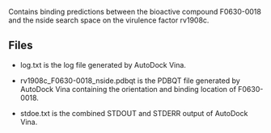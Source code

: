 Contains binding predictions between the bioactive compound F0630-0018 and the nside search space on the virulence factor rv1908c.

## Files

- log.txt is the log file generated by AutoDock Vina.

- rv1908c_F0630-0018_nside.pdbqt is the PDBQT file generated by AutoDock Vina containing the orientation and binding location of F0630-0018.

- stdoe.txt is the combined STDOUT and STDERR output of AutoDock Vina.


